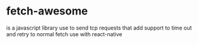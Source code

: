 # fetch-awesome
is a javascript library use to send tcp requests that add support to time out and retry to normal fetch use with react-native  